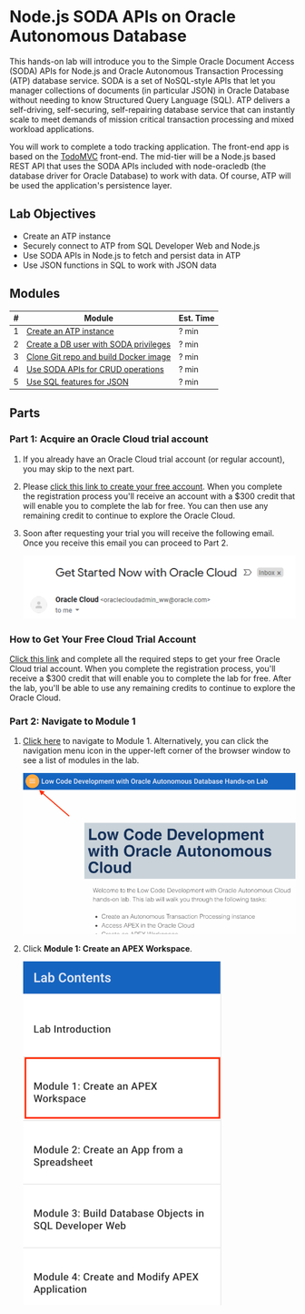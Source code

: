 # Node.js SODA APIs on Oracle Autonomous Database

This hands-on lab will introduce you to the Simple Oracle Document Access (SODA) APIs for Node.js and Oracle Autonomous Transaction Processing (ATP) database service. SODA is a set of NoSQL-style APIs that let you manager collections of documents (in particular JSON) in Oracle Database without needing to know Structured Query Language (SQL). ATP delivers a self-driving, self-securing, self-repairing database service that can instantly scale to meet demands of mission critical transaction processing and mixed workload applications. 

You will work to complete a todo tracking application. The front-end app  is based on the [TodoMVC](http://todomvc.com/) front-end. The mid-tier will be a Node.js based REST API that uses the SODA APIs included with node-oracledb (the database driver for Oracle Database) to work with data. Of course, ATP will be used the application's persistence layer.

## Lab Objectives

* Create an ATP instance
* Securely connect to ATP from SQL Developer Web and Node.js
* Use SODA APIs in Node.js to fetch and persist data in ATP
* Use JSON functions in SQL to work with JSON data

## Modules

| # | Module | Est. Time |
| - | -      | -         |
| 1 | [Create an ATP instance](1-create-an-atp-database.md) | ? min |
| 2 | [Create a DB user with SODA privileges](2-create-db-user-with-soda-privs.md) | ? min |
| 3 | [Clone Git repo and build Docker image](3-clone-git-repo-and-build-docker-image.md) | ? min |
| 4 | [Use SODA APIs for CRUD operations](4-use-soda-apis-for-crud-operations.md) | ? min |
| 5 | [Use SQL features for JSON](5-use-sql-features-for-json.md) | ? min |

## Parts

### **Part 1**: Acquire an Oracle Cloud trial account

1. If you already have an Oracle Cloud trial account (or regular account), you may skip to the next part.

2. Please <a href="https://myservices.us.oraclecloud.com/mycloud/signup?language=en&sourceType=:ow:lp:cpo::RC_NAMK190523P00161:APEX_ATP_HOL&intcmp=:ow:lp:cpo::RC_NAMK190523P00161:APEX_ATP_HOL" target="_trial_">click this link to create your free account</a>. When you complete the registration process you'll receive an account with a $300 credit that will enable you to complete the lab for free. You can then use any remaining credit to continue to explore the Oracle Cloud.

3. Soon after requesting your trial you will receive the following email. Once you receive this email you can proceed to Part 2.

   ![](images/0/get-started-email.png)

### How to Get Your Free Cloud Trial Account
[Click this link](https://myservices.us.oraclecloud.com/mycloud/signup?language=en&sourceType=:ex:tb:::RC_NAMK181011P00041:ATPHOL&SC=:ex:tb:::RC_NAMK181011P00041:ATPHOL&pcode=NAMK181011P00041) and complete all the required steps to get your free Oracle Cloud trial account. When you complete the registration process, you'll receive a $300 credit that will enable you to complete the lab for free. After the lab, you'll be able to use any remaining credits to continue to explore the Oracle Cloud.

### **Part 2**: Navigate to Module 1

1. [Click here](1-create-an-atp-database.md) to navigate to Module 1. Alternatively, you can click the navigation menu icon in the upper-left corner of the browser window to see a list of modules in the lab.

	 ![](images/0/lab-intro.png)

2. Click **Module 1: Create an APEX Workspace**.
  
   ![](images/0/lab-contents.png)